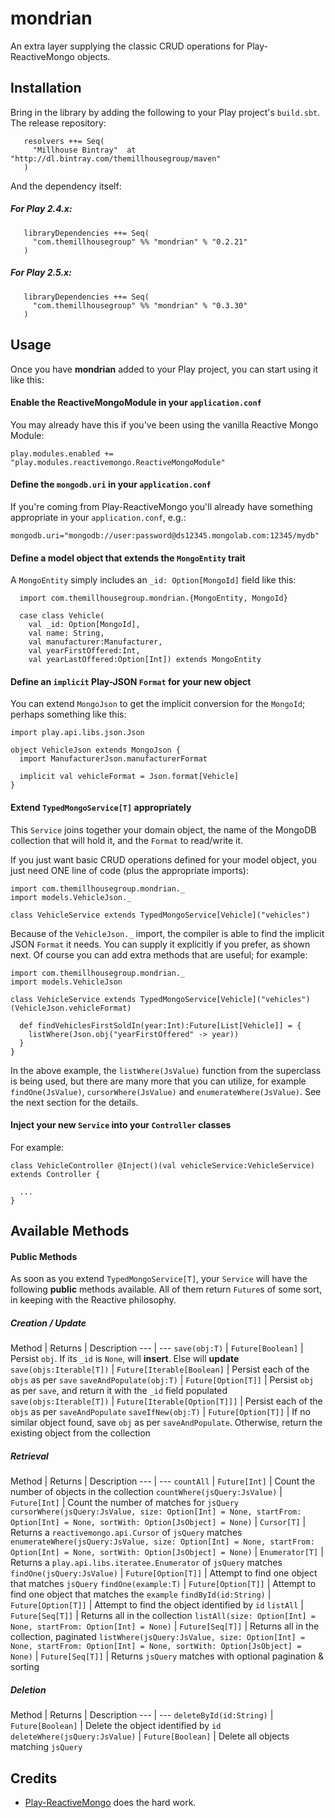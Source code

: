mondrian
============================

An extra layer supplying the classic CRUD operations for Play-ReactiveMongo objects.


## Installation

Bring in the library by adding the following to your Play project's ```build.sbt```. 
The release repository: 

```
   resolvers ++= Seq(
     "Millhouse Bintray"  at "http://dl.bintray.com/themillhousegroup/maven"
   )
```
And the dependency itself: 

##### For Play 2.4.x:

```
   libraryDependencies ++= Seq(
     "com.themillhousegroup" %% "mondrian" % "0.2.21"
   )

```
##### For Play 2.5.x:

```
   libraryDependencies ++= Seq(
     "com.themillhousegroup" %% "mondrian" % "0.3.30"
   )

```

## Usage

Once you have __mondrian__ added to your Play project, you can start using it like this:

#### Enable the **ReactiveMongoModule** in your `application.conf`
You may already have this if you've been using the vanilla Reactive Mongo Module:
```
play.modules.enabled += "play.modules.reactivemongo.ReactiveMongoModule" 
```

#### Define the `mongodb.uri` in your `application.conf`
If you're coming from Play-ReactiveMongo you'll already have something appropriate in your `application.conf`, e.g.:

```
mongodb.uri="mongodb://user:password@ds12345.mongolab.com:12345/mydb"
```


#### Define a model object that extends the `MongoEntity` trait

A `MongoEntity` simply includes an `_id: Option[MongoId]` field like this:

```
  import com.themillhousegroup.mondrian.{MongoEntity, MongoId}
  
  case class Vehicle(
  	val _id: Option[MongoId],
  	val name: String,
  	val manufacturer:Manufacturer,
  	val yearFirstOffered:Int,
  	val yearLastOffered:Option[Int]) extends MongoEntity
```

#### Define an `implicit` Play-JSON `Format` for your new object 
You can extend `MongoJson` to get the implicit conversion for the `MongoId`; perhaps something like this:

```
import play.api.libs.json.Json

object VehicleJson extends MongoJson {
  import ManufacturerJson.manufacturerFormat
  
  implicit val vehicleFormat = Json.format[Vehicle]
}
```

#### Extend `TypedMongoService[T]` appropriately

This `Service` joins together your domain object, the name of the MongoDB collection that will hold it, and the `Format` to read/write it.

If you just want basic CRUD operations defined for your model object, you just need ONE line of code (plus the appropriate imports):  

```
import com.themillhousegroup.mondrian._
import models.VehicleJson._ 
 
class VehicleService extends TypedMongoService[Vehicle]("vehicles")
```  

Because of the `VehicleJson._` import, the compiler is able to find the implicit JSON `Format` it needs. You
can supply it explicitly if you prefer, as shown next.
Of course you can add extra methods that are useful; for example:


```
import com.themillhousegroup.mondrian._
import models.VehicleJson 
 
class VehicleService extends TypedMongoService[Vehicle]("vehicles")(VehicleJson.vehicleFormat) 
  
  def findVehiclesFirstSoldIn(year:Int):Future[List[Vehicle]] = {
    listWhere(Json.obj("yearFirstOffered" -> year))
  }
}
```  

In the above example, the `listWhere(JsValue)` function from the superclass is being used, but there are many more that you can utilize, for example `findOne(JsValue)`, `cursorWhere(JsValue)` and `enumerateWhere(JsValue)`. See the next section for the details.

#### Inject your new `Service` into your `Controller` classes

For example:

```
class VehicleController @Inject()(val vehicleService:VehicleService) extends Controller {

  ...
}

```

## Available Methods

#### Public Methods
As soon as you extend `TypedMongoService[T]`, your `Service` will have the following **public** methods available. All of them return `Future`s of some sort, in keeping with the Reactive philosophy.

##### Creation / Update

Method | Returns | Description
--- | ---
`save(obj:T)` | `Future[Boolean]` | Persist `obj`. If its `_id` is `None`, will **insert**. Else will **update**
`save(objs:Iterable[T])` | `Future[Iterable[Boolean]` | Persist each of the  `objs` as per `save`
`saveAndPopulate(obj:T)` | `Future[Option[T]]` | Persist `obj` as per `save`, and return it with the `_id` field populated
`save(objs:Iterable[T])` | `Future[Iterable[Option[T]]]` | Persist each of the  `objs` as per `saveAndPopulate`
`saveIfNew(obj:T)` | `Future[Option[T]]` | If no similar object found, save `obj` as per `saveAndPopulate`. Otherwise, return the existing object from the collection

##### Retrieval

Method | Returns | Description
--- | ---
`countAll` | `Future[Int]` | Count the number of objects in the collection
`countWhere(jsQuery:JsValue)` | `Future[Int]` | Count the number of matches for `jsQuery`
`cursorWhere(jsQuery:JsValue, size: Option[Int] = None, startFrom: Option[Int] = None, sortWith: Option[JsObject] = None)` | `Cursor[T]` | Returns a `reactivemongo.api.Cursor` of `jsQuery` matches
`enumerateWhere(jsQuery:JsValue, size: Option[Int] = None, startFrom: Option[Int] = None, sortWith: Option[JsObject] = None)` | `Enumerator[T]` | Returns a `play.api.libs.iteratee.Enumerator` of `jsQuery` matches
`findOne(jsQuery:JsValue)` | `Future[Option[T]]` | Attempt to find one object that matches `jsQuery`
`findOne(example:T)` | `Future[Option[T]]` | Attempt to find one object that matches the `example`
`findById(id:String)` | `Future[Option[T]]` | Attempt to find the object identified by `id`
`listAll` | `Future[Seq[T]]` | Returns all in the collection
`listAll(size: Option[Int] = None, startFrom: Option[Int] = None)` | `Future[Seq[T]]` | Returns all in the collection, paginated
`listWhere(jsQuery:JsValue, size: Option[Int] = None, startFrom: Option[Int] = None, sortWith: Option[JsObject] = None)` | `Future[Seq[T]]` | Returns `jsQuery` matches with optional pagination & sorting

##### Deletion

Method | Returns | Description
--- | ---
`deleteById(id:String)` | `Future[Boolean]` | Delete the object identified by `id`
`deleteWhere(jsQuery:JsValue)` | `Future[Boolean]` | Delete all objects matching `jsQuery`


## Credits

- [Play-ReactiveMongo](https://github.com/ReactiveMongo/Play-ReactiveMongo) does the hard work.


